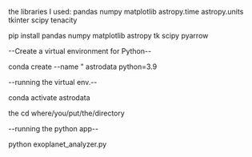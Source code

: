the libraries I used: 
pandas 
numpy 
matplotlib 
astropy.time 
astropy.units 
tkinter 
scipy 
tenacity 

pip install pandas numpy matplotlib astropy tk scipy pyarrow

--Create a virtual environment for Python-- 

conda create --name " astrodata python=3.9 

--running the virtual env.-- 

conda activate astrodata 

the cd where/you/put/the/directory 

--running the python app-- 

python exoplanet_analyzer.py 
